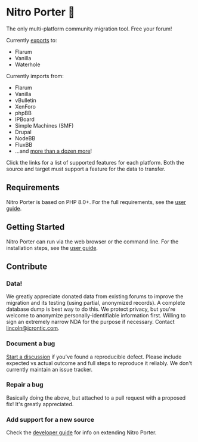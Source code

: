 Nitro Porter 🚀
==============

The only multi-platform community migration tool. Free your forum!

Currently [exports](https://nitroporter.org/targets) to: 
* Flarum
* Vanilla
* Waterhole

Currently imports from:
* Flarum
* Vanilla
* vBulletin
* XenForo
* phpBB
* IPBoard
* Simple Machines (SMF)
* Drupal
* NodeBB
* FluxBB
* ...and [more than a dozen more](https://nitroporter.org/sources)!

Click the links for a list of supported features for each platform. Both the source and target must support a feature for the data to transfer.


## Requirements

Nitro Porter is based on PHP 8.0+. For the full requirements, see the [user guide](https://nitroporter.org/guide).


## Getting Started

Nitro Porter can run via the web browser or the command line. For the installation steps, see the [user guide](https://nitroporter.org/guide).


## Contribute

### Data!

We greatly appreciate donated data from existing forums to improve the migration and its testing (using partial, anonymized records). A complete database dump is best way to do this. We protect privacy, but you're welcome to anonymize personally-identifiable information first. Willing to sign an extremely narrow NDA for the purpose if necessary. Contact lincoln@icrontic.com.

### Document a bug

[Start a discussion](https://github.com/linc/nitro-porter/discussions/new) if you've found a reproducible defect. Please include expected vs actual outcome and full steps to reproduce it reliably. We don't currently maintain an issue tracker.

### Repair a bug

Basically doing the above, but attached to a pull request with a proposed fix! It's greatly appreciated.

### Add support for a new source

Check the [developer guide](https://nitroporter.org/develop) for info on extending Nitro Porter.

